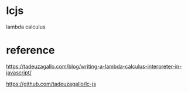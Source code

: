 # lcjs
lambda calculus

# reference
https://tadeuzagallo.com/blog/writing-a-lambda-calculus-interpreter-in-javascript/

https://github.com/tadeuzagallo/lc-js
